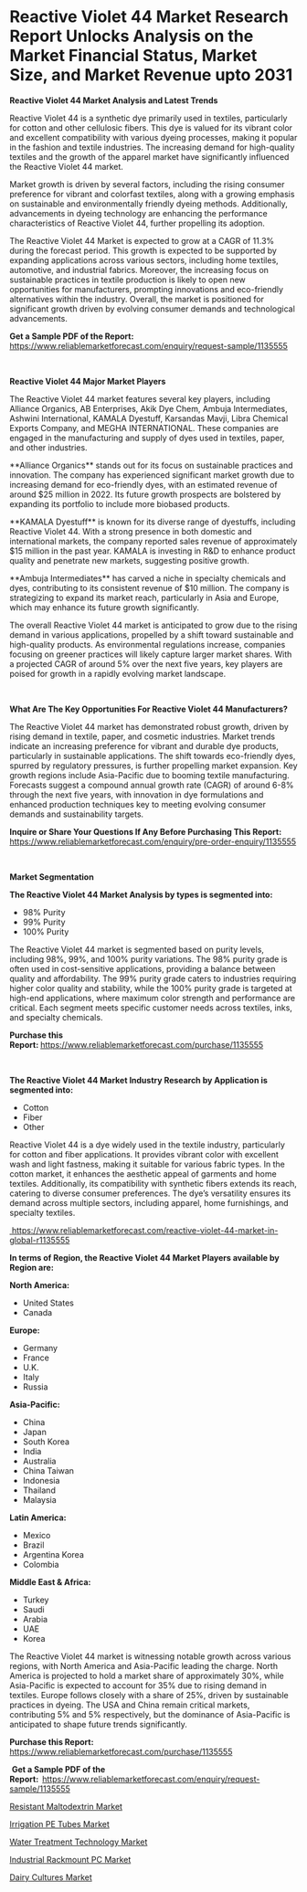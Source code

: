 <p><h1>Reactive Violet 44 Market Research Report Unlocks Analysis on the Market Financial Status, Market Size, and Market Revenue upto 2031</h1></p><p><strong>Reactive Violet 44 Market Analysis and Latest Trends</strong></p>
<p><p>Reactive Violet 44 is a synthetic dye primarily used in textiles, particularly for cotton and other cellulosic fibers. This dye is valued for its vibrant color and excellent compatibility with various dyeing processes, making it popular in the fashion and textile industries. The increasing demand for high-quality textiles and the growth of the apparel market have significantly influenced the Reactive Violet 44 market.</p><p>Market growth is driven by several factors, including the rising consumer preference for vibrant and colorfast textiles, along with a growing emphasis on sustainable and environmentally friendly dyeing methods. Additionally, advancements in dyeing technology are enhancing the performance characteristics of Reactive Violet 44, further propelling its adoption.</p><p>The Reactive Violet 44 Market is expected to grow at a CAGR of 11.3% during the forecast period. This growth is expected to be supported by expanding applications across various sectors, including home textiles, automotive, and industrial fabrics. Moreover, the increasing focus on sustainable practices in textile production is likely to open new opportunities for manufacturers, prompting innovations and eco-friendly alternatives within the industry. Overall, the market is positioned for significant growth driven by evolving consumer demands and technological advancements.</p></p>
<p><strong>Get a Sample PDF of the Report:&nbsp;</strong> <a href="https://www.reliablemarketforecast.com/enquiry/request-sample/1135555?utm_campaign=1260&utm_medium=2&utm_source=Github&utm_content=ia&utm_term=09102024&utm_id=reactive-violet-44">https://www.reliablemarketforecast.com/enquiry/request-sample/1135555</a></p>
<p>&nbsp;</p>
<p><strong>Reactive Violet 44 Major Market Players</strong></p>
<p><p>The Reactive Violet 44 market features several key players, including Alliance Organics, AB Enterprises, Akik Dye Chem, Ambuja Intermediates, Ashwini International, KAMALA Dyestuff, Karsandas Mavji, Libra Chemical Exports Company, and MEGHA INTERNATIONAL. These companies are engaged in the manufacturing and supply of dyes used in textiles, paper, and other industries.</p><p>**Alliance Organics** stands out for its focus on sustainable practices and innovation. The company has experienced significant market growth due to increasing demand for eco-friendly dyes, with an estimated revenue of around $25 million in 2022. Its future growth prospects are bolstered by expanding its portfolio to include more biobased products.</p><p>**KAMALA Dyestuff** is known for its diverse range of dyestuffs, including Reactive Violet 44. With a strong presence in both domestic and international markets, the company reported sales revenue of approximately $15 million in the past year. KAMALA is investing in R&D to enhance product quality and penetrate new markets, suggesting positive growth.</p><p>**Ambuja Intermediates** has carved a niche in specialty chemicals and dyes, contributing to its consistent revenue of $10 million. The company is strategizing to expand its market reach, particularly in Asia and Europe, which may enhance its future growth significantly.</p><p>The overall Reactive Violet 44 market is anticipated to grow due to the rising demand in various applications, propelled by a shift toward sustainable and high-quality products. As environmental regulations increase, companies focusing on greener practices will likely capture larger market shares. With a projected CAGR of around 5% over the next five years, key players are poised for growth in a rapidly evolving market landscape.</p></p>
<p>&nbsp;</p>
<p><strong>What Are The Key Opportunities For Reactive Violet 44 Manufacturers?</strong></p>
<p><p>The Reactive Violet 44 market has demonstrated robust growth, driven by rising demand in textile, paper, and cosmetic industries. Market trends indicate an increasing preference for vibrant and durable dye products, particularly in sustainable applications. The shift towards eco-friendly dyes, spurred by regulatory pressures, is further propelling market expansion. Key growth regions include Asia-Pacific due to booming textile manufacturing. Forecasts suggest a compound annual growth rate (CAGR) of around 6-8% through the next five years, with innovation in dye formulations and enhanced production techniques key to meeting evolving consumer demands and sustainability targets.</p></p>
<p><strong>Inquire or Share Your Questions If Any Before Purchasing This Report:</strong> <a href="https://www.reliablemarketforecast.com/enquiry/pre-order-enquiry/1135555?utm_campaign=1260&utm_medium=2&utm_source=Github&utm_content=ia&utm_term=09102024&utm_id=reactive-violet-44">https://www.reliablemarketforecast.com/enquiry/pre-order-enquiry/1135555</a></p>
<p>&nbsp;</p>
<p><strong>Market Segmentation</strong></p>
<p><strong>The Reactive Violet 44 Market Analysis by types is segmented into:</strong></p>
<p><ul><li>98% Purity</li><li>99% Purity</li><li>100% Purity</li></ul></p>
<p><p>The Reactive Violet 44 market is segmented based on purity levels, including 98%, 99%, and 100% purity variations. The 98% purity grade is often used in cost-sensitive applications, providing a balance between quality and affordability. The 99% purity grade caters to industries requiring higher color quality and stability, while the 100% purity grade is targeted at high-end applications, where maximum color strength and performance are critical. Each segment meets specific customer needs across textiles, inks, and specialty chemicals.</p></p>
<p><strong>Purchase this Report:&nbsp;</strong><a href="https://www.reliablemarketforecast.com/purchase/1135555?utm_campaign=1260&utm_medium=2&utm_source=Github&utm_content=ia&utm_term=09102024&utm_id=reactive-violet-44">https://www.reliablemarketforecast.com/purchase/1135555</a></p>
<p>&nbsp;</p>
<p><strong>The Reactive Violet 44 Market Industry Research by Application is segmented into:</strong></p>
<p><ul><li>Cotton</li><li>Fiber</li><li>Other</li></ul></p>
<p><p>Reactive Violet 44 is a dye widely used in the textile industry, particularly for cotton and fiber applications. It provides vibrant color with excellent wash and light fastness, making it suitable for various fabric types. In the cotton market, it enhances the aesthetic appeal of garments and home textiles. Additionally, its compatibility with synthetic fibers extends its reach, catering to diverse consumer preferences. The dye’s versatility ensures its demand across multiple sectors, including apparel, home furnishings, and specialty textiles.</p></p>
<p><a href="https://www.reliablemarketforecast.com/reactive-violet-44-market-in-global-r1135555?utm_campaign=1260&utm_medium=2&utm_source=Github&utm_content=ia&utm_term=09102024&utm_id=reactive-violet-44">&nbsp;https://www.reliablemarketforecast.com/reactive-violet-44-market-in-global-r1135555</a></p>
<p><strong>In terms of Region, the Reactive Violet 44 Market Players available by Region are:</strong></p>
<p>
    <p> <strong> North America: </strong>
        <ul>
            <li>United States</li>
            <li>Canada</li>
        </ul>
        </p> 
    <p> <strong> Europe: </strong>
        <ul>
            <li>Germany</li>
            <li>France</li>
            <li>U.K.</li>
            <li>Italy</li>
            <li>Russia</li>
        </ul>
        </p> 
    <p> <strong> Asia-Pacific: </strong>
        <ul>
            <li>China</li>
            <li>Japan</li>
            <li>South Korea</li>
            <li>India</li>
            <li>Australia</li>
            <li>China Taiwan</li>
            <li>Indonesia</li>
            <li>Thailand</li>
            <li>Malaysia</li>
        </ul>
        </p> 
    <p> <strong> Latin America: </strong>
        <ul>
            <li>Mexico</li>
            <li>Brazil</li>
            <li>Argentina Korea</li>
            <li>Colombia</li>
        </ul>
        </p> 
    <p> <strong> Middle East & Africa: </strong>
        <ul>
            <li>Turkey</li>
            <li>Saudi</li>
            <li>Arabia</li>
            <li>UAE</li>
            <li>Korea</li>
        </ul>
    </p>
    </p>
<p><p>The Reactive Violet 44 market is witnessing notable growth across various regions, with North America and Asia-Pacific leading the charge. North America is projected to hold a market share of approximately 30%, while Asia-Pacific is expected to account for 35% due to rising demand in textiles. Europe follows closely with a share of 25%, driven by sustainable practices in dyeing. The USA and China remain critical markets, contributing 5% and 5% respectively, but the dominance of Asia-Pacific is anticipated to shape future trends significantly.</p></p>
<p><strong>Purchase this Report: </strong><a href="https://www.reliablemarketforecast.com/purchase/1135555?utm_campaign=1260&utm_medium=2&utm_source=Github&utm_content=ia&utm_term=09102024&utm_id=reactive-violet-44">https://www.reliablemarketforecast.com/purchase/1135555</a></p>
<p>&nbsp;<strong>Get a Sample PDF of the Report:&nbsp;&nbsp;</strong><a href="https://www.reliablemarketforecast.com/enquiry/request-sample/1135555?utm_campaign=1260&utm_medium=2&utm_source=Github&utm_content=ia&utm_term=09102024&utm_id=reactive-violet-44">https://www.reliablemarketforecast.com/enquiry/request-sample/1135555</a></p>
<p><strong></strong></p>
<p><p><a href="https://issuu.com/reportprime-2/docs/resistant-maltodextrin-market-size-_1c219b04f763f3?utm_campaign=1260&utm_medium=2&utm_source=Github&utm_content=ia&utm_term=09102024&utm_id=reactive-violet-44">Resistant Maltodextrin Market</a></p><p><a href="https://github.com/newellsvvandeer37/Market-Research-Report-List-1/blob/main/irrigation-pe-tubes-market.md?utm_campaign=1260&utm_medium=2&utm_source=Github&utm_content=ia&utm_term=09102024&utm_id=reactive-violet-44">Irrigation PE Tubes Market</a></p><p><a href="https://www.linkedin.com/pulse/water-treatment-technology-market-evolution-regional-adaptations-4half?utm_campaign=1260&utm_medium=2&utm_source=Github&utm_content=ia&utm_term=09102024&utm_id=reactive-violet-44">Water Treatment Technology Market</a></p><p><a href="https://www.linkedin.com/pulse/surfing-industrial-rackmount-pc-wave-riding-market-currents-2031-lcloe?utm_campaign=1260&utm_medium=2&utm_source=Github&utm_content=ia&utm_term=09102024&utm_id=reactive-violet-44">Industrial Rackmount PC Market</a></p><p><a href="https://issuu.com/reportprime-2/docs/dairy-cultures-market-size-2030.ppt_30640fc7dcb1fe?utm_campaign=1260&utm_medium=2&utm_source=Github&utm_content=ia&utm_term=09102024&utm_id=reactive-violet-44">Dairy Cultures Market</a></p></p>